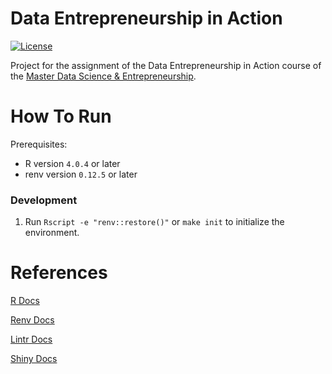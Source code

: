 # Data Entrepreneurship in Action
[![License](https://img.shields.io/github/license/jads-master-team-1/deia)](https://github.com/jads-master-team-1/deia/blob/master/LICENSE)

Project for the assignment of the Data Entrepreneurship in Action course of the [Master Data Science & Entrepreneurship](https://www.jads.nl/education/master-data-science-entrepreneurship/).

# How To Run

Prerequisites:
* R version ```4.0.4``` or later
* renv version ```0.12.5``` or later

### Development

1. Run ```Rscript -e "renv::restore()"``` or ```make init``` to initialize the environment.

# References

[R Docs](https://cran.r-project.org/doc/manuals/r-release/R-intro.html)

[Renv Docs](https://rstudio.github.io/renv/index.html)

[Lintr Docs](https://github.com/jimhester/lintr)

[Shiny Docs](https://shiny.rstudio.com/)
